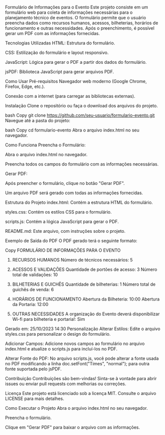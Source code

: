 Formulário de Informações para o Evento
Este projeto consiste em um formulário web para coleta de informações necessárias para o planejamento técnico de eventos. O formulário permite que o usuário preencha dados como recursos humanos, acessos, bilheterias, horários de funcionamento e outras necessidades. Após o preenchimento, é possível gerar um PDF com as informações fornecidas.

Tecnologias Utilizadas
HTML: Estrutura do formulário.

CSS: Estilização do formulário e layout responsivo.

JavaScript: Lógica para gerar o PDF a partir dos dados do formulário.

jsPDF: Biblioteca JavaScript para gerar arquivos PDF.

Como Usar
Pré-requisitos
Navegador web moderno (Google Chrome, Firefox, Edge, etc.).

Conexão com a internet (para carregar as bibliotecas externas).

Instalação
Clone o repositório ou faça o download dos arquivos do projeto.

bash
Copy
git clone https://github.com/seu-usuario/formulario-evento.git
Navegue até a pasta do projeto:

bash
Copy
cd formulario-evento
Abra o arquivo index.html no seu navegador.

Como Funciona
Preencha o Formulário:

Abra o arquivo index.html no navegador.

Preencha todos os campos do formulário com as informações necessárias.

Gerar PDF:

Após preencher o formulário, clique no botão "Gerar PDF".

Um arquivo PDF será gerado com todas as informações fornecidas.

Estrutura do Projeto
index.html: Contém a estrutura HTML do formulário.

styles.css: Contém os estilos CSS para o formulário.

scripts.js: Contém a lógica JavaScript para gerar o PDF.

README.md: Este arquivo, com instruções sobre o projeto.

Exemplo de Saída do PDF
O PDF gerado terá o seguinte formato:

Copy
FORMULÁRIO DE INFORMAÇÕES PARA O EVENTO

1. RECURSOS HUMANOS
Número de técnicos necessários: 5

2. ACESSOS E VALIDAÇÕES
Quantidade de portões de acesso: 3
Número total de validações: 10

3. BILHETERIAS E GUICHÊS
Quantidade de bilheterias: 1
Número total de guichês de venda: 6

4. HORÁRIOS DE FUNCIONAMENTO
Abertura da Bilheteria: 10:00
Abertura da Portaria: 12:00

5. OUTRAS NECESSIDADES
A organização do Evento deverá disponibilizar Wi-fi para bilheteria e portaria!: Sim

Gerado em: 25/10/2023 14:30
Personalização
Alterar Estilos: Edite o arquivo styles.css para personalizar o design do formulário.

Adicionar Campos: Adicione novos campos ao formulário no arquivo index.html e atualize o scripts.js para incluí-los no PDF.

Alterar Fonte do PDF: No arquivo scripts.js, você pode alterar a fonte usada no PDF modificando a linha doc.setFont("Times", "normal"); para outra fonte suportada pelo jsPDF.

Contribuição
Contribuições são bem-vindas! Sinta-se à vontade para abrir issues ou enviar pull requests com melhorias ou correções.

Licença
Este projeto está licenciado sob a licença MIT. Consulte o arquivo LICENSE para mais detalhes.

Como Executar o Projeto
Abra o arquivo index.html no seu navegador.

Preencha o formulário.

Clique em "Gerar PDF" para baixar o arquivo com as informações.

